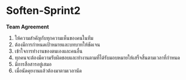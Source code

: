 # Soften-Sprint2

**Team Agreement**
1. ให้ความสำคัญกับทุกความเห็นของคนในทีม
2. ต้องมีการกำหนดเป้าหมายและบทบาทให้ชัดเจน
3. เข้าใจการทำงานของตนเองและคนอื่น
4. ทุกคนจะต้องมีความรับผิดชอบและทำงานตามที่ได้รับมอบหมายให้เสร็จสิ้นตามเวลาที่กำหนด
5. มีการสือสารอยู่เสมอ
6. เมื่อนัดคุยงานแล้วต้องมาตามเวลานัด
